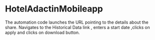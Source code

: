 # HotelAdactinMobileapp

The automation code launches the URL pointing to the details about the share. Navigates to the Historical Data link , enters a start date ,clicks on apply and clicks on download button.
